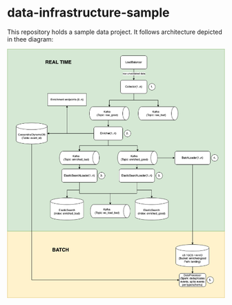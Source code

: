 # data-infrastructure-sample
This repository holds a sample data project. It follows architecture depicted in thee diagram:

![alt text](https://github.com/AurimasGr/data-infrastructure-sample/blob/main/pictures/architecture.png?raw=true)
